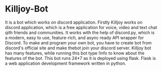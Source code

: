 # Killjoy-Bot
It is a bot which works on discord application.
Firstly Killjoy works on discord application, which is a free application for voice, video and text chat qith friends and communities.
It works with the help of discord.py, which is a modern, easy to use, feature-rich, and async ready API wrapper for Discord.
To make and program your own bot, you have to create bot from discord's official site and make thebot join your discord server.
Killjoy bot has many features, while running this bot type !info to know about the features of the bot.
This bot runs 24*7 as it is deployed using flask. Flask is a web application development framework written in python.
